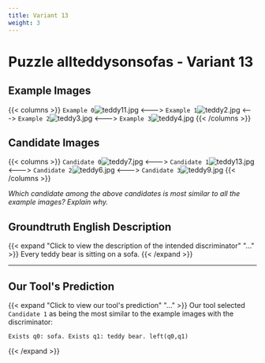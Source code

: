 ```yaml
---
title: Variant 13
weight: 3
---
```


# Puzzle allteddysonsofas - Variant 13

## Example Images
{{< columns >}}
`Example 0`![teddy11.jpg](/natscene_data/images/teddy11.jpg)
<--->
`Example 1`![teddy2.jpg](/natscene_data/images/teddy2.jpg)
<--->
`Example 2`![teddy3.jpg](/natscene_data/images/teddy3.jpg)
<--->
`Example 3`![teddy4.jpg](/natscene_data/images/teddy4.jpg)
{{< /columns >}}

## Candidate Images
{{< columns >}}
`Candidate 0`![teddy7.jpg](/natscene_data/images/teddy7.jpg)
<--->
`Candidate 1`![teddy13.jpg](/natscene_data/images/teddy13.jpg)
<--->
`Candidate 2`![teddy6.jpg](/natscene_data/images/teddy6.jpg)
<--->
`Candidate 3`![teddy9.jpg](/natscene_data/images/teddy9.jpg)
{{< /columns >}}

*Which candidate among the above candidates is most similar to all the example images? Explain why.*

## Groundtruth English Description

{{< expand "Click to view the description of the intended discriminator" "..." >}}
Every teddy bear is sitting on a sofa.
{{< /expand >}}

---



## Our Tool's Prediction

{{< expand "Click to view our tool's prediction" "..." >}}
Our tool selected `Candidate 1` as being the most similar to the example images with the discriminator:
```plaintext
Exists q0: sofa. Exists q1: teddy bear. left(q0,q1)
```
{{< /expand >}}
